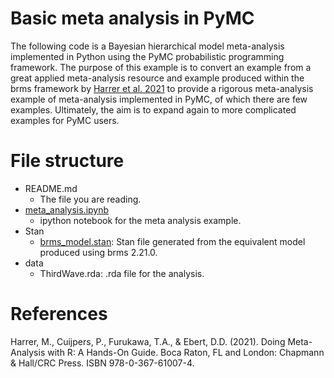 # Basic meta analysis in PyMC
The following code is a Bayesian hierarchical model meta-analysis implemented in Python using the PyMC probabilistic programming framework. The purpose of this example is to convert an example from a great applied meta-analysis resource and example produced within the brms framework by [Harrer et al. 2021](https://bookdown.org/MathiasHarrer/Doing_Meta_Analysis_in_R/bayesian-ma.html) to provide a rigorous meta-analysis example of meta-analysis implemented in PyMC, of which there are few examples. Ultimately, the aim is to expand again to more complicated examples for PyMC users.


# File structure

- README.md
  - The file you are reading. 
- [meta_analysis.ipynb](meta_analysis.ipynb)
  - ipython notebook for the meta analysis example.
- Stan
  - [brms_model.stan](stan/brms_model.stan): Stan file generated from the equivalent model produced using brms 2.21.0.
- data
  - ThirdWave.rda: .rda file for the analysis.

# References
Harrer, M., Cuijpers, P., Furukawa, T.A., & Ebert, D.D. (2021). Doing Meta-Analysis with R: A Hands-On Guide. Boca Raton, FL and London: Chapmann & Hall/CRC Press. ISBN 978-0-367-61007-4.